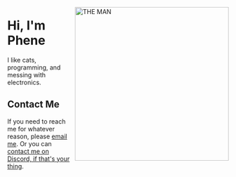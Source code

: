 <img align="right" src="https://media.discordapp.net/attachments/803486155088592927/999414204148760576/20220719_231838.jpg" alt="THE MAN" width="350"></img>
# Hi, I'm Phene

I like cats, programming, and messing with electronics.


## Contact Me
If you need to reach me for whatever reason, please [email me](mailto:amadustickler690@gmail.com). Or you can [contact me on Discord, if that's your thing](https://discord.com/users/795743510745055253).
<!--
**hackPD/hackPD** is a ✨ _special_ ✨ repository because its `README.md` (this file) appears on your GitHub profile.

Here are some ideas to get you started:

- 🔭 I’m currently working on ...
- 🌱 I’m currently learning ...
- 👯 I’m looking to collaborate on ...
- 🤔 I’m looking for help with ...
- 💬 Ask me about ...
- 📫 How to reach me: ...
- 😄 Pronouns: ...
- ⚡ Fun fact: ...
-->
